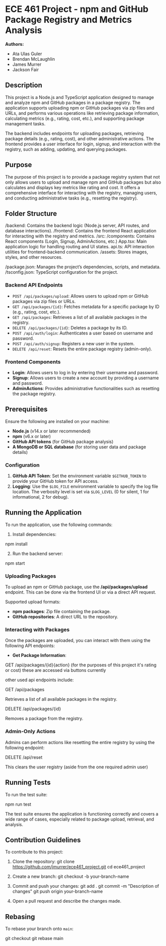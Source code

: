 # ECE 461 Project - npm and GitHub Package Registry and Metrics Analysis

**Authors:**
- Ata Ulas Guler
- Brendan McLaughlin
- James Murrer
- Jackson Fair

## Description

This project is a Node.js and TypeScript application designed to manage and analyze npm and GitHub packages in a package registry. The application supports uploading npm or GitHub packages via zip files and URLs, and performs various operations like retrieving package information, calculating metrics (e.g., rating, cost, etc.), and supporting package management tasks.

The backend includes endpoints for uploading packages, retrieving package details (e.g., rating, cost), and other administrative actions. The frontend provides a user interface for login, signup, and interaction with the registry, such as adding, updating, and querying packages.

## Purpose

The purpose of this project is to provide a package registry system that not only allows users to upload and manage npm and GitHub packages but also calculates and displays key metrics like rating and cost. It offers a comprehensive interface for interacting with the registry, managing users, and conducting administrative tasks (e.g., resetting the registry).

## Folder Structure

/backend: Contains the backend logic (Node.js server, API routes, and database interactions). /frontend: Contains the frontend React application for interacting with the registry and metrics. /src: /components: Contains React components (Login, Signup, AdminActions, etc.) App.tsx: Main application logic for handling routing and UI states. api.ts: API interaction utilities for frontend-backend communication. /assets: Stores images, styles, and other resources.

/package.json: Manages the project’s dependencies, scripts, and metadata. /tsconfig.json: TypeScript configuration for the project.

### Backend API Endpoints
- `POST /api/packages/upload`: Allows users to upload npm or GitHub packages via zip files or URLs.
- `GET /api/packages/{id}`: Fetches metadata for a specific package by ID (e.g., rating, cost, etc.).
- `GET /api/packages`: Retrieves a list of all available packages in the registry.
- `DELETE /api/packages/{id}`: Deletes a package by its ID.
- `POST /api/auth/login`: Authenticates a user based on username and password.
- `POST /api/auth/signup`: Registers a new user in the system.
- `DELETE /api/reset`: Resets the entire package registry (admin-only).

### Frontend Components
- **Login**: Allows users to log in by entering their username and password.
- **Signup**: Allows users to create a new account by providing a username and password.
- **AdminActions**: Provides administrative functionalities such as resetting the package registry.

## Prerequisites

Ensure the following are installed on your machine:

- **Node.js** (v14.x or later recommended)
- **npm** (v6.x or later)
- **GitHub API tokens** (for GitHub package analysis)
- **A MongoDB or SQL database** (for storing user data and package details)

### Configuration
1. **GitHub API Token**: Set the environment variable `$GITHUB_TOKEN` to provide your GitHub token for API access.
2. **Logging**: Use the `$LOG_FILE` environment variable to specify the log file location. The verbosity level is set via `$LOG_LEVEL` (0 for silent, 1 for informational, 2 for debug).

## Running the Application

To run the application, use the following commands:

1. Install dependencies:

npm install

2. Run the backend server:

npm start

### Uploading Packages

To upload an npm or GitHub package, use the **/api/packages/upload** endpoint. This can be done via the frontend UI or via a direct API request.

Supported upload formats:
- **npm packages**: Zip file containing the package.
- **GitHub repositories**: A direct URL to the repository.

### Interacting with Packages

Once the packages are uploaded, you can interact with them using the following API endpoints:
- **Get Package Information**: 

GET /api/packages/{id}{action} (for the purposes of this project it's rating or cost)
these are accessed via buttons currently

other used api endpoints include:

GET /api/packages

Retrieves a list of all available packages in the registry.

DELETE /api/packages/{id}

Removes a package from the registry.

### Admin-Only Actions

Admins can perform actions like resetting the entire registry by using the following endpoint:

DELETE /api/reset

This clears the user registry (aside from the one required admin user)

## Running Tests

To run the test suite:

npm run test

The test suite ensures the application is functioning correctly and covers a wide range of cases, especially related to package upload, retrieval, and analysis.

## Contribution Guidelines

To contribute to this project:

1. Clone the repository:
git clone https://github.com/jmurrer/ece461_project.git cd ece461_project


2. Create a new branch:
git checkout -b your-branch-name


3. Commit and push your changes:
git add . git commit -m "Description of changes" git push origin your-branch-name


4. Open a pull request and describe the changes made.

## Rebasing

To rebase your branch onto `main`:

git checkout <branch-name> git rebase main
